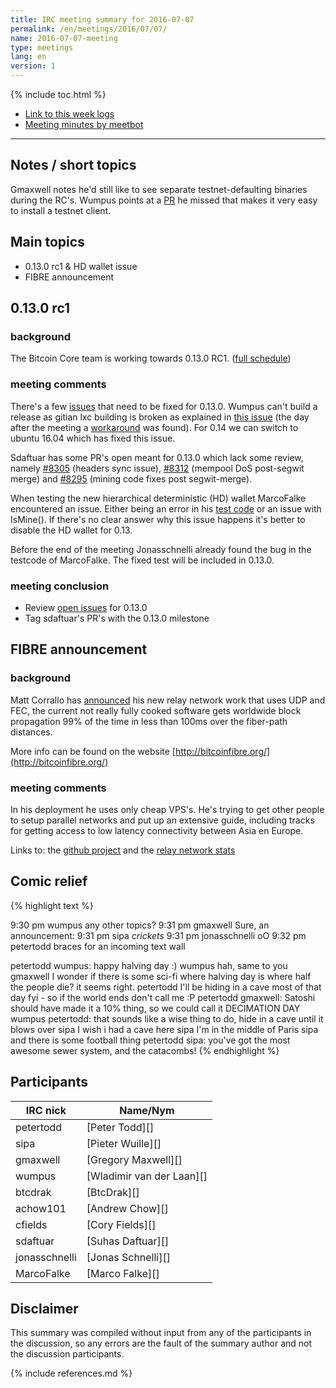 ```yaml
---
title: IRC meeting summary for 2016-07-07
permalink: /en/meetings/2016/07/07/
name: 2016-07-07-meeting
type: meetings
lang: en
version: 1
---
```

{% include toc.html %}
 
- [Link to this week logs](https://botbot.me/freenode/bitcoin-core-dev/2016-07-07/?msg=69273712&page=2)
- [Meeting minutes by meetbot](http://www.erisian.com.au/meetbot/bitcoin-core-dev/2016/bitcoin-core-dev.2016-07-07-19.00.html)
 
---
 
## Notes / short topics

Gmaxwell notes he'd still like to see separate testnet-defaulting binaries during the RC's. Wumpus points at a [PR][#8285] he missed that makes it very easy to install a testnet client.

## Main topics
 
- 0.13.0 rc1 & HD wallet issue
- FIBRE announcement

## 0.13.0 rc1

### background
 
The Bitcoin Core team is working towards 0.13.0 RC1. ([full schedule](https://github.com/bitcoin/bitcoin/issues/7679))

### meeting comments
 
There's a few [issues](https://github.com/bitcoin/bitcoin/milestone/20) that need to be fixed for 0.13.0. Wumpus can't build a release as gitian lxc building is broken as explained in [this issue](https://github.com/bitcoin/bitcoin/issues/8212) (the day after the meeting a [workaround][#8315] was found). For 0.14 we can switch to ubuntu 16.04 which has fixed this issue.

Sdaftuar has some PR's open meant for 0.13.0 which lack some review, namely [#8305][] (headers sync issue), [#8312][] (mempool DoS post-segwit merge) and [#8295][] (mining code fixes post segwit-merge). 

When testing the new hierarchical deterministic (HD) wallet MarcoFalke encountered an issue. Either being an error in his [test code][#8309] or an issue with IsMine(). If there's no clear answer why this issue happens it's better to disable the HD wallet for 0.13.

Before the end of the meeting Jonasschnelli already found the bug in the testcode of MarcoFalke. The fixed test will be included in 0.13.0.

### meeting conclusion

- Review [open issues](https://github.com/bitcoin/bitcoin/milestone/20) for 0.13.0 
- Tag sdaftuar's PR's with the 0.13.0 milestone

## FIBRE announcement

### background
 
Matt Corrallo has [announced](http://bluematt.bitcoin.ninja/2016/07/07/relay-networks/) his new relay network work that uses UDP and FEC, the current not really fully cooked software gets worldwide block propagation 99% of the time in less than 100ms over the fiber-path distances.

More info can be found on the website [http://bitcoinfibre.org/](http://bitcoinfibre.org/)

### meeting comments
 
In his deployment he uses only cheap VPS's. He's trying to get other people to setup parallel networks and put up an extensive guide, including tracks for getting access to low latency connectivity between Asia en Europe.

Links to: the [github project](https://github.com/bitcoinfibre) and the [relay network stats](http://bitcoinfibre.org/stats_ng.html)

## Comic relief

{% highlight text %}

9:30 pm   wumpus          any other topics?
9:31 pm   gmaxwell        Sure, an announcement:
9:31 pm   sipa            *crickets*
9:31 pm   jonasschnelli   oO
9:32 pm   petertodd braces for an incoming text wall

petertodd     wumpus: happy halving day :)
wumpus        hah, same to you
gmaxwell      I wonder if there is some sci-fi where halving day is where half the people die? it seems right.
petertodd     I'll be hiding in a cave most of that day fyi - so if the world ends don't call me :P
petertodd     gmaxwell: Satoshi should have made it a 10% thing, so we could call it DECIMATION DAY
wumpus        petertodd: that sounds like a wise thing to do, hide in a cave until it blows over
sipa          I wish i had a cave here
sipa          I'm in the middle of Paris
sipa          and there is some football thing
petertodd     sipa: you've got the most awesome sewer system, and the catacombs!
{% endhighlight %}

## Participants
 
| IRC nick      | Name/Nym                  |
|---------------|---------------------------|
| petertodd     | [Peter Todd][]            |
| sipa          | [Pieter Wuille][]         |
| gmaxwell      | [Gregory Maxwell][]       |
| wumpus        | [Wladimir van der Laan][] |
| btcdrak       | [BtcDrak][]               |
| achow101      | [Andrew Chow][]           |
| cfields       | [Cory Fields][]           |
| sdaftuar      | [Suhas Daftuar][]         |
| jonasschnelli | [Jonas Schnelli][]        |
| MarcoFalke    | [Marco Falke][]           |

## Disclaimer
 
This summary was compiled without input from any of the participants in the discussion, so any errors are the fault of the summary author and not the discussion participants.
 
[#8315]: https://github.com/bitcoin/bitcoin/pull/8315
[#8305]: https://github.com/bitcoin/bitcoin/pull/8305
[#8312]: https://github.com/bitcoin/bitcoin/pull/8312
[#8295]: https://github.com/bitcoin/bitcoin/pull/8295
[#8309]: https://github.com/bitcoin/bitcoin/pull/8309
[#8285]: https://github.com/bitcoin/bitcoin/pull/8285
{% include references.md %}
